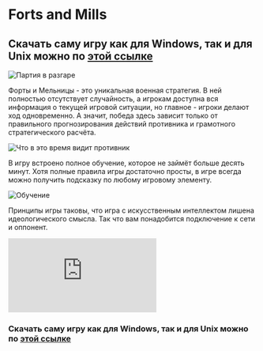 # Forts and Mills
## Скачать саму игру как для Windows, так и для Unix можно по [этой ссылке](https://sourceforge.net/projects/fortsandmills/?source=directory)
![Партия в разгаре](http://www.imageup.ru/img292/2685567/skrin1.png)

Форты и Мельницы - это уникальная военная стратегия. В ней полностью отсутствует случайность, а игрокам доступна вся информация о текущей игровой ситуации, но главное - игроки делают ход одновременно. А значит, победа здесь зависит только от правильного прогнозирования действий противника и грамотного стратегического расчёта.

![Что в это время видит противник](http://www.imageup.ru/img292/2685576/skrin2.png)

В игру встроено полное обучение, которое не займёт больше десять минут. Хотя полные правила игры достаточно просты, в игре всегда можно получить подсказку по любому игровому элементу.

![Обучение](http://www.imageup.ru/img292/2685577/screenshot-learning.png)

Принципы игры таковы, что игра с искусственным интеллектом лишена идеологического смысла. Так что вам понадобится подключение к сети и оппонент.

![Main Menu](http://www.imageup.ru/img292/2685578/screenshot-menu.png.html)

### Скачать саму игру как для Windows, так и для Unix можно по [этой ссылке](https://sourceforge.net/projects/fortsandmills/?source=directory)
